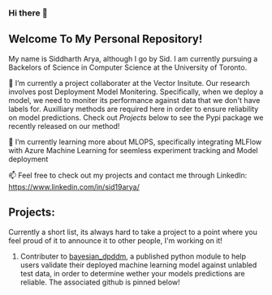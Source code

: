 ### Hi there 👋 

## Welcome To My Personal Repository! 

My name is Siddharth Arya, although I go by Sid. I am currently pursuing a Backelors of Science in Computer Science at the University of Toronto.

🔭 I’m currently a project collaborater at the Vector Insitute. Our research involves post Deployment Model Monitering. Specifically, when we deploy a model, we need to moniter its performance against data that we don't have labels for. Auxilliary methods are required here in order to ensure reliability on model predictions. Check out *Projects* below to see the Pypi package we recently released on our method! 

🌱 I’m currently learning more about MLOPS, specifically integrating MLFlow with Azure Machine Learning for seemless experiment tracking and Model deployment

📫 Feel free to check out my projects and contact me through LinkedIn: 
https://www.linkedin.com/in/sid19arya/ 

## Projects:

Currently a short list, its always hard to take a project to a point where you feel proud of it to announce it to other people, I'm working on it!

1) Contributer to [bayesian_dpddm](https://pypi.org/project/bayesian-dpddm/), a published python module to help users validate their deployed machine learning model against unlabled test data, in order to determine wether your models predictions are reliable. The associated github is pinned below!

<!--
**sid19arya/sid19arya** is a ✨ _special_ ✨ repository because its `README.md` (this file) appears on your GitHub profile.

Here are some ideas to get you started:

- 🔭 I’m currently working on ...
- 🌱 I’m currently learning ...
- 👯 I’m looking to collaborate on ...
- 🤔 I’m looking for help with ...
- 💬 Ask me about ...
- 📫 How to reach me: ...
- 😄 Pronouns: ...
- ⚡ Fun fact: ...

(I only just started, I literally just know how linear and logistic regression works...)
-->
